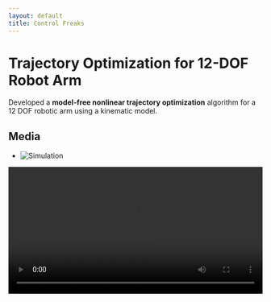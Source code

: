 ```yaml
---
layout: default
title: Control Freaks
---
```

# Trajectory Optimization for 12-DOF Robot Arm

Developed a **model-free nonlinear trajectory optimization** algorithm for a 12 DOF robotic arm using a kinematic model.

## Media
- ![Simulation](/assets/images/proj1-sim.gif)

<video width="100%" controls>
  <source src="/assets/videos/proj1.mp4" type="video/mp4">
</video>
